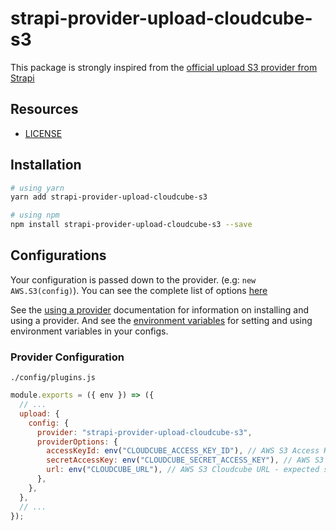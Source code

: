 # strapi-provider-upload-cloudcube-s3

This package is strongly inspired from the [official upload S3 provider from Strapi](https://www.npmjs.com/package/strapi-provider-upload-aws-s3)

## Resources

- [LICENSE](LICENSE)

## Installation

```bash
# using yarn
yarn add strapi-provider-upload-cloudcube-s3

# using npm
npm install strapi-provider-upload-cloudcube-s3 --save
```

## Configurations

Your configuration is passed down to the provider. (e.g: `new AWS.S3(config)`). You can see the complete list of options [here](https://docs.aws.amazon.com/AWSJavaScriptSDK/latest/AWS/S3.html#constructor-property)

See the [using a provider](https://docs.strapi.io/developer-docs/latest/plugins/upload.html#using-a-provider) documentation for information on installing and using a provider. And see the [environment variables](https://docs.strapi.io/developer-docs/latest/setup-deployment-guides/configurations/optional/environment.html#environment-variables) for setting and using environment variables in your configs.

### Provider Configuration

`./config/plugins.js`

```js
module.exports = ({ env }) => ({
  // ...
  upload: {
    config: {
      provider: "strapi-provider-upload-cloudcube-s3",
      providerOptions: {
        accessKeyId: env("CLOUDCUBE_ACCESS_KEY_ID"), // AWS S3 Access Key
        secretAccessKey: env("CLOUDCUBE_SECRET_ACCESS_KEY"), // AWS S3 Secret Key
        url: env("CLOUDCUBE_URL"), // AWS S3 Cloudcube URL - expected syntax : `https://${bucket}.s3.amazonaws.com/${cubename}`
      },
    },
  },
  // ...
});
```
